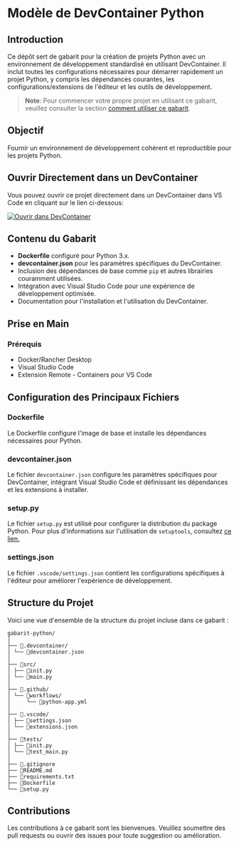 # Modèle de DevContainer Python

## Introduction

Ce dépôt sert de gabarit pour la création de projets Python avec un environnement de développement standardisé en utilisant DevContainer. Il inclut toutes les configurations nécessaires pour démarrer rapidement un projet Python, y compris les dépendances courantes, les configurations/extensions de l'éditeur et les outils de développement.

> **Note**: Pour commencer votre propre projet en utilisant ce gabarit, veuillez consulter la section [comment utiliser ce gabarit](./docs/comment-utiliser-gabarit.md).

## Objectif

Fournir un environnement de développement cohérent et reproductible pour les projets Python.

## Ouvrir Directement dans un DevContainer

Vous pouvez ouvrir ce projet directement dans un DevContainer dans VS Code en cliquant sur le lien ci-dessous:

[![Ouvrir dans DevContainer](https://img.shields.io/static/v1?label=Open%20in%20Dev%20%20Container&message=Open&color=blue&logo=visualstudiocode)](https://vscode.dev/redirect?url=vscode://ms-vscode-remote.remote-containers/cloneInVolume?url=https://github.com/arches-mcc/gabarit-python)

## Contenu du Gabarit

- **Dockerfile** configuré pour Python 3.x.
- **devcontainer.json** pour les paramètres spécifiques du DevContainer.
- Inclusion des dépendances de base comme `pip` et autres librairies couramment utilisées.
- Intégration avec Visual Studio Code pour une expérience de développement optimisée.
- Documentation pour l'installation et l'utilisation du DevContainer.

## Prise en Main

### Prérequis

- Docker/Rancher Desktop
- Visual Studio Code
- Extension Remote - Containers pour VS Code

## Configuration des Principaux Fichiers

### Dockerfile

Le Dockerfile configure l'image de base et installe les dépendances nécessaires pour Python.

### devcontainer.json

Le fichier `devcontainer.json` configure les paramètres spécifiques pour DevContainer, intégrant Visual Studio Code et définissant les dépendances et les extensions à installer.

### setup.py

Le fichier `setup.py` est utilisé pour configurer la distribution du package Python. Pour plus d'informations sur l'utilisation de `setuptools`, consultez
[ce lien.](https://setuptools.pypa.io/en/latest/userguide/quickstart.html)

### settings.json

Le fichier `.vscode/settings.json` contient les configurations spécifiques à l'éditeur pour améliorer l'expérience de développement.

## Structure du Projet

Voici une vue d'ensemble de la structure du projet incluse dans ce gabarit :

``` shell
gabarit-python/
│
├── 📁.devcontainer/
│ └── 📄devcontainer.json
│
├── 📁src/
│ ├── 📄init.py
│ └── 📄main.py
│
├── 📁.github/
│ └── 📁workflows/
│     └── 📄python-app.yml
│
├── 📁.vscode/
│ ├── 📄settings.json
│ └── 📄extensions.json
│
├── 📁tests/
│ ├── 📄init.py
│ └── 📄test_main.py
│
├── 📄.gitignore
├── 📄README.md
├── 📄requirements.txt
├── 📄Dockerfile
└── 📄setup.py
```

## Contributions

Les contributions à ce gabarit sont les bienvenues. Veuillez soumettre des pull requests ou ouvrir des issues pour toute suggestion ou amélioration.
